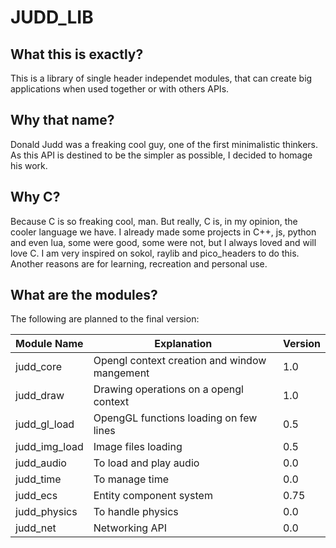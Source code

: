 # JUDD_LIB

## What this is exactly?
This is a library of single header independet modules, that can create big applications when used together or with others APIs.

## Why that name?
Donald Judd was a freaking cool guy, one of the first minimalistic thinkers. As this API is destined to be the simpler as possible, I decided to homage his work.

## Why C?
Because C is so freaking cool, man.
But really, C is, in my opinion, the cooler language we have.
I already made some projects in C++, js, python and even lua, some were good, some were not, but I always loved and will love C. I am very inspired on sokol, raylib and pico_headers to do this.
Another reasons are for learning, recreation and personal use.

## What are the modules?

The following are planned to the final version:

Module Name | Explanation | Version
-------|--------|------
judd_core | Opengl context creation and window mangement | 1.0
judd_draw | Drawing operations on a opengl context | 1.0
judd_gl_load | OpengGL functions loading on few lines | 0.5
judd_img_load | Image files loading | 0.5
judd_audio | To load and play audio | 0.0
judd_time | To manage time | 0.0
judd_ecs | Entity component system | 0.75
judd_physics | To handle physics | 0.0
judd_net | Networking API | 0.0
